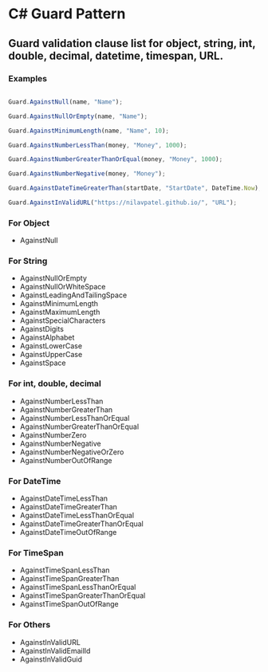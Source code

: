 # C# Guard Pattern

## Guard validation clause list for object, string, int, double, decimal, datetime, timespan, URL.

### Examples

````javascript

Guard.AgainstNull(name, "Name");

Guard.AgainstNullOrEmpty(name, "Name");

Guard.AgainstMinimumLength(name, "Name", 10);

Guard.AgainstNumberLessThan(money, "Money", 1000);

Guard.AgainstNumberGreaterThanOrEqual(money, "Money", 1000);

Guard.AgainstNumberNegative(money, "Money");

Guard.AgainstDateTimeGreaterThan(startDate, "StartDate", DateTime.Now);

Guard.AgainstInValidURL("https://nilavpatel.github.io/", "URL");

````

### For Object
- AgainstNull


### For String
- AgainstNullOrEmpty
- AgainstNullOrWhiteSpace
- AgainstLeadingAndTailingSpace
- AgainstMinimumLength
- AgainstMaximumLength
- AgainstSpecialCharacters
- AgainstDigits
- AgainstAlphabet
- AgainstLowerCase
- AgainstUpperCase
- AgainstSpace


### For int, double, decimal
- AgainstNumberLessThan
- AgainstNumberGreaterThan
- AgainstNumberLessThanOrEqual
- AgainstNumberGreaterThanOrEqual
- AgainstNumberZero
- AgainstNumberNegative
- AgainstNumberNegativeOrZero
- AgainstNumberOutOfRange


### For DateTime
- AgainstDateTimeLessThan
- AgainstDateTimeGreaterThan
- AgainstDateTimeLessThanOrEqual
- AgainstDateTimeGreaterThanOrEqual
- AgainstDateTimeOutOfRange

### For TimeSpan
- AgainstTimeSpanLessThan
- AgainstTimeSpanGreaterThan
- AgainstTimeSpanLessThanOrEqual
- AgainstTimeSpanGreaterThanOrEqual
- AgainstTimeSpanOutOfRange

### For Others
- AgainstInValidURL
- AgainstInValidEmailId
- AgainstInValidGuid
